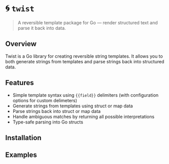 # 🌀 `twist`

> A reversible template package for Go — render structured text and parse it back into data.

## Overview

Twist is a Go library for creating reversible string templates. It allows you to both generate strings from templates and parse strings back into structured data.

## Features

- Simple template syntax using `{{field}}` delimiters (with configuration options for custom delimeters)
- Generate strings from templates using struct or map data
- Parse strings back into struct or map data
- Handle ambiguous matches by returning all possible interpretations
- Type-safe parsing into Go structs

## Installation


## Examples
